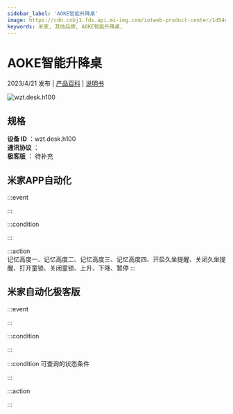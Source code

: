 ```yaml
---
sidebar_label: 'AOKE智能升降桌'
image: https://cdn.cnbj1.fds.api.mi-img.com/iotweb-product-center/1d54eac2469733e2e0fcd72037cdf2f0_1679626762148.png?GalaxyAccessKeyId=AKVGLQWBOVIRQ3XLEW&Expires=9223372036854775807&Signature=HxMGz81kjYiCskNqKbqIQcmYXlk=
keywords: 米家, 其他品牌, AOKE智能升降桌, 
---
```

# AOKE智能升降桌

2023/4/21 发布 | [产品百科](https://home.mi.com/webapp/content/baike/product/index.html?model=wzt.desk.h100/) | [说明书](https://home.mi.com/views/introduction.html?model=wzt.desk.h100&region=cn)

![wzt.desk.h100](https://cdn.cnbj1.fds.api.mi-img.com/iotweb-product-center/1d54eac2469733e2e0fcd72037cdf2f0_1679626762148.png?GalaxyAccessKeyId=AKVGLQWBOVIRQ3XLEW&Expires=9223372036854775807&Signature=HxMGz81kjYiCskNqKbqIQcmYXlk=)

## 规格  
> 
**设备 ID** ：wzt.desk.h100  
**通讯协议** ：  
**极客版**  ： 待补充 


## 米家APP自动化  

:::event  

:::

:::condition  

:::

:::action   
记忆高度一、记忆高度二、记忆高度三、记忆高度四、开启久坐提醒、关闭久坐提醒、打开童锁、关闭童锁、上升、下降、暂停
:::

## 米家自动化极客版  

:::event  

:::

:::condition  

:::

:::condition 可查询的状态条件  

:::

:::action  

:::

        
